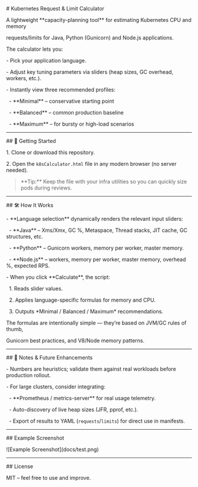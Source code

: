 \# Kubernetes Request \& Limit Calculator



A lightweight \*\*capacity-planning tool\*\* for estimating Kubernetes CPU and memory

requests/limits for Java, Python (Gunicorn) and Node.js applications.



The calculator lets you:



\- Pick your application language.

\- Adjust key tuning parameters via sliders (heap sizes, GC overhead, workers, etc.).

\- Instantly view three recommended profiles:

&nbsp; - \*\*Minimal\*\* – conservative starting point  

&nbsp; - \*\*Balanced\*\* – common production baseline  

&nbsp; - \*\*Maximum\*\* – for bursty or high-load scenarios



---



\## 🚀 Getting Started



1\. Clone or download this repository.

2\. Open the `k8sCalculator.html` file in any modern browser (no server needed).



> \*\*Tip:\*\* Keep the file with your infra utilities so you can quickly size pods during reviews.



---



\## 🛠️ How It Works



\- \*\*Language selection\*\* dynamically renders the relevant input sliders:

&nbsp; - \*\*Java\*\* – Xms/Xmx, GC %, Metaspace, Thread stacks, JIT cache, GC structures, etc.

&nbsp; - \*\*Python\*\* – Gunicorn workers, memory per worker, master memory.

&nbsp; - \*\*Node.js\*\* – workers, memory per worker, master memory, overhead %, expected RPS.

\- When you click \*\*Calculate\*\*, the script:

&nbsp; 1. Reads slider values.

&nbsp; 2. Applies language-specific formulas for memory and CPU.

&nbsp; 3. Outputs \*Minimal / Balanced / Maximum\* recommendations.



The formulas are intentionally simple — they’re based on JVM/GC rules of thumb,

Gunicorn best practices, and V8/Node memory patterns.



---



\## 📌 Notes \& Future Enhancements



\- Numbers are heuristics; validate them against real workloads before production rollout.

\- For large clusters, consider integrating:

&nbsp; - \*\*Prometheus / metrics-server\*\* for real usage telemetry.

&nbsp; - Auto-discovery of live heap sizes (JFR, pprof, etc.).

&nbsp; - Export of results to YAML (`requests`/`limits`) for direct use in manifests.



---



\## Example Screenshot



!\[Example Screenshot](docs/test.png)  

---



\## License



MIT – feel free to use and improve.



